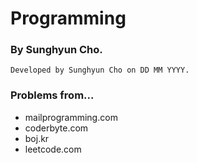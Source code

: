 # Programming

### By Sunghyun Cho.

    Developed by Sunghyun Cho on DD MM YYYY.
### Problems from...

* mailprogramming.com
* coderbyte.com
* boj.kr
* leetcode.com